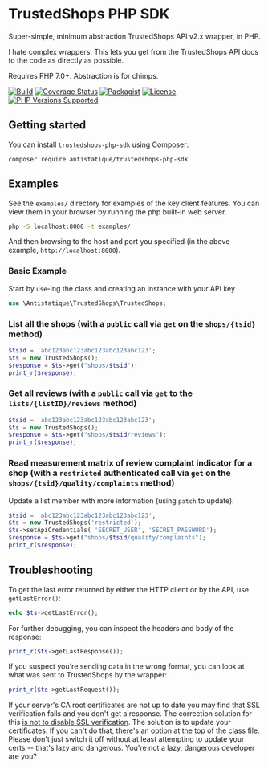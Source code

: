 TrustedShops PHP SDK
=============

Super-simple, minimum abstraction TrustedShops API v2.x wrapper, in PHP.

I hate complex wrappers. This lets you get from the TrustedShops API docs to the code as directly as possible.

Requires PHP 7.0+. Abstraction is for chimps.

[![Build](https://github.com/antistatique/trustedshops-php-sdk/actions/workflows/tests.yml/badge.svg)](https://github.com/antistatique/trustedshops-php-sdk/actions/workflows/tests.yml)
[![Coverage Status](https://coveralls.io/repos/github/antistatique/trustedshops-php-sdk/badge.svg?branch=master)](https://coveralls.io/github/antistatique/trustedshops-php-sdk?branch=master)
[![Packagist](https://img.shields.io/packagist/dt/antistatique/trustedshops-php-sdk.svg?maxAge=2592000)](https://packagist.org/packages/antistatique/trustedshops-php-sdk)
[![License](https://poser.pugx.org/antistatique/trustedshops-php-sdk/license)](https://packagist.org/packages/antistatique/trustedshops-php-sdk)
[![PHP Versions Supported](https://img.shields.io/badge/php-%3E%3D%208.0-8892BF.svg)](https://packagist.org/packages/antistatique/trustedshops-php-sdk)

Getting started
------------

You can install `trustedshops-php-sdk` using Composer:

```
composer require antistatique/trustedshops-php-sdk
```

Examples
--------

See the `examples/` directory for examples of the key client features. You can view them in your browser by running the php built-in web server.

```bash
php -S localhost:8000 -t examples/
```

And then browsing to the host and port you specified (in the above example, `http://localhost:8000`).

### Basic Example

Start by `use`-ing the class and creating an instance with your API key

```php
use \Antistatique\TrustedShops\TrustedShops;
```

### List all the shops (with a `public` call via `get` on the `shops/{tsid}` method)

```php
$tsid = 'abc123abc123abc123abc123abc123';
$ts = new TrustedShops();
$response = $ts->get("shops/$tsid");
print_r($response);
```

### Get all reviews (with a `public` call via `get` to the `lists/{listID}/reviews` method)

```php
$tsid = 'abc123abc123abc123abc123abc123';
$ts = new TrustedShops();
$response = $ts->get("shops/$tsid/reviews");
print_r($response);
```

### Read measurement matrix of review complaint indicator for a shop (with a `restricted` authenticated call via `get` on the `shops/{tsid}/quality/complaints` method)

Update a list member with more information (using `patch` to update):

```php
$tsid = 'abc123abc123abc123abc123abc123';
$ts = new TrustedShops('restricted');
$ts->setApiCredentials( 'SECRET_USER', 'SECRET_PASSWORD');
$response = $ts->get("shops/$tsid/quality/complaints");
print_r($response);
```

Troubleshooting
---------------

To get the last error returned by either the HTTP client or by the API, use `getLastError()`:

```php
echo $ts->getLastError();
```

For further debugging, you can inspect the headers and body of the response:

```php
print_r($ts->getLastResponse());
```

If you suspect you're sending data in the wrong format, you can look at what was sent to TrustedShops by the wrapper:

```php
print_r($ts->getLastRequest());
```

If your server's CA root certificates are not up to date you may find that SSL verification fails and you don't get a response. The correction solution for this [is not to disable SSL verification](http://snippets.webaware.com.au/howto/stop-turning-off-curlopt_ssl_verifypeer-and-fix-your-php-config/). The solution is to update your certificates. If you can't do that, there's an option at the top of the class file. Please don't just switch it off without at least attempting to update your certs -- that's lazy and dangerous. You're not a lazy, dangerous developer are you?
